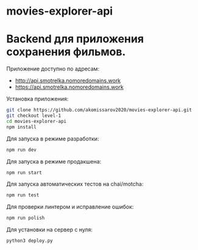 # movies-explorer-api

# Backend для приложения сохранения фильмов.

Приложение доступно по адресам:

- http://api.smotrelka.nomoredomains.work
- https://api.smotrelka.nomoredomains.work

Установка приложения:

```bash
git clone https://github.com/akomissarov2020/movies-explorer-api.git
git checkout level-1
cd movies-explorer-api
npm install
```

Для запуска в режиме разработки:

```bash
npm run dev
```

Для запуска в режиме продакшена:

```bash
npm run start
```

Для запуска автоматических тестов на chai/motcha:

```bash
npm run test
```

Для проверки линтером и исправление ошибок:

```bash
npm run polish
```

Для установки на сервер с нуля:

```bash
python3 deploy.py
```
